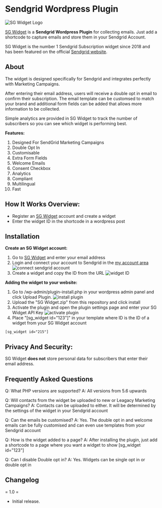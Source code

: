 # Sendgrid Wordpress Plugin
![SG Widget Logo](https://app.sgwidget.com/img/sg-widget-logo.png)

[SG Widget](https://sgwidget.com) is a **Sendgrid Wordpress Plugin** for collecting emails. Just add a shortcode to capture emails and store them in your Sendgrid Account. 

SG Widget is the number 1 Sendgrid Subscription widget since 2018 and has been featured on the official [Sendgrid website](https://sendgrid.com/en-us/blog/building-a-sendgrid-subscription-widget).

## About
The widget is designed specifically for Sendgrid and integrates perfectly with Marketing Campaigns.

After entering their email address, users will receive a double opt in email to confirm their subscription. The email template can be customsed to match your brand and additional form fields can be added that allows more information to be collected.

Simple analytics are provided in SG Widget to track the number of subscribers so you can see which widget is performing best.

**Features:**

1. Designed For SendGrid Marketing Campaigns
2. Double Opt In
3. Customisable
4. Extra Form Fields
5. Welcome Emails
6. Consent Checkbox
7. Analytics
8. Compliant
9. Multilingual
10. Fast

## How It Works Overview:

* Register an [SG Widget](https://app.sgwidget.com/register) account and create a widget
* Enter the widget ID in the shortcode in a wordpress post


## Installation 
**Create an SG Widget account:**
1. Go to [SG Widget](https://app.sgwidget.com/register) and enter your email address
2. Login and connect your account to Sendgrid in the [my account area](https://app.sgwidget.com/my-account) ![connect sendgrid account](https://imagedelivery.net/k0P4EcPiouU_XzyGSmgmUw/91f4838d-a8f8-419d-253e-e5ed5d1ff100/public)
3. Create a widget and copy the ID from the URL ![widget ID](https://imagedelivery.net/k0P4EcPiouU_XzyGSmgmUw/700ebb3a-8a78-4990-ceab-958336b5f300/public)

**Adding the widget to your website:**
1. Go to /wp-admin/plugin-install.php in your wordpress admin panel and click Upload Plugin. ![install plugin](https://imagedelivery.net/k0P4EcPiouU_XzyGSmgmUw/f7aabdd2-d254-46d2-bcb9-e7869618f200/public)
2. Upload the \"SG Widget.zip\" from this repository and click install
3. Activate the plugin and open the plugin settings page and enter your SG Widget API Key ![activate plugin](https://imagedelivery.net/k0P4EcPiouU_XzyGSmgmUw/ab6fa4af-5c49-48c1-5f45-0c46858a9500/public)
4. Place \"[sg_widget id=\"123\"]\" in your template where ID is the ID of a widget from your SG Widget account 
```
[sg_widget id="215"]
```

## Privacy And Security:

SG Widget **does not** store personal data for subscribers that enter their email address.

## Frequently Asked Questions
Q: What PHP versions are supported?
A: All versions from 5.6 upwards

Q: Will contacts from the widget be uploaded to new or Leagacy Marketing Campaigns?
A: Contacts can be uploaded to either. It will be determined by the settings of the widget in your Sendgrid account

Q: Can the emails be customised?
A: Yes. The double opt in and welcome emails can be fully customised and can even use templates from your Sendgrid account

Q: How is the widget added to a page?
A: After installing the plugin, just add a shortcode to a page where you want a widget to show [sg_widget id=\"123\"]

Q: Can I disable Double opt in?
A: Yes. Widgets can be single opt in or double opt in


## Changelog
= 1.0 =
* Initial release.